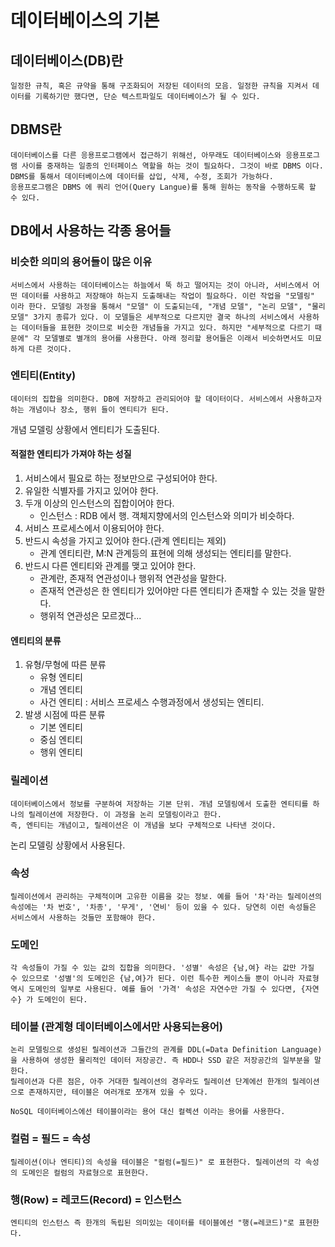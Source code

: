 # 데이터베이스의 기본
## 데이터베이스(DB)란
    일정한 규칙, 혹은 규약을 통해 구조화되어 저장된 데이터의 모음. 일정한 규칙을 지켜서 데이터를 기록하기만 했다면, 단순 텍스트파일도 데이터베이스가 될 수 있다.
## DBMS란
    데이터베이스를 다른 응용프로그램에서 접근하기 위해선, 아무래도 데이터베이스와 응용프로그램 사이를 중재하는 일종의 인터페이스 역할을 하는 것이 필요하다. 그것이 바로 DBMS 이다.
    DBMS를 통해서 데이터베이스에 데이터를 삽입, 삭제, 수정, 조회가 가능하다.
    응용프로그램은 DBMS 에 쿼리 언어(Query Langue)를 통해 원하는 동작을 수행하도록 할 수 있다.
## DB에서 사용하는 각종 용어들
### 비슷한 의미의 용어들이 많은 이유
    서비스에서 사용하는 데이터베이스는 하늘에서 뚝 하고 떨어지는 것이 아니라, 서비스에서 어떤 데이터를 사용하고 저장해야 하는지 도출해내는 작업이 필요하다. 이런 작업을 "모델링" 이라 한다. 모델링 과정을 통해서 "모델" 이 도출되는데, "개념 모델", "논리 모델", "물리 모델" 3가지 종류가 있다. 이 모델들은 세부적으로 다르지만 결국 하나의 서비스에서 사용하는 데이터들을 표현한 것이므로 비슷한 개념들을 가지고 있다. 하지만 "세부적으로 다르기 때문에" 각 모델별로 별개의 용어를 사용한다. 아래 정리할 용어들은 이래서 비슷하면서도 미묘하게 다른 것이다.
### 엔티티(Entity)
    데이터의 집합을 의미한다. DB에 저장하고 관리되어야 할 데이터이다. 서비스에서 사용하고자 하는 개념이나 장소, 행위 들이 엔티티가 된다.
개념 모델링 상황에서 엔티티가 도출된다.

#### <b>적절한 엔티티가 가져야 하는 성질</b>

1. 서비스에서 필요로 하는 정보만으로 구성되어야 한다.
2. 유일한 식별자를 가지고 있어야 한다.
3. 두개 이상의 인스턴스의 집합이어야 한다.
    - 인스턴스 : RDB 에서 행. 객체지향에서의 인스턴스와 의미가 비슷하다.
4. 서비스 프로세스에서 이용되어야 한다.
5. 반드시 속성을 가지고 있어야 한다.(관계 엔티티는 제외)
    - 관계 엔티티란, M:N 관계등의 표현에 의해 생성되는 엔티티를 말한다.
6. 반드시 다른 엔티티와 관계를 맺고 있어야 한다.
    - 관계란, 존재적 연관성이나 행위적 연관성을 말한다.
    - 존재적 연관성은 한 엔티티가 있어야만 다른 엔티티가 존재할 수 있는 것을 말한다.
    - 행위적 연관성은 모르겠다...

#### 엔티티의 분류
1. 유형/무형에 따른 분류
    - 유형 엔티티 
    - 개념 엔티티
    - 사건 엔티티 : 서비스 프로세스 수행과정에서 생성되는 엔티티.
2. 발생 시점에 따른 분류
    - 기본 엔티티
    - 중심 엔티티
    - 행위 엔티티
### 릴레이션
    데이터베이스에서 정보를 구분하여 저장하는 기본 단위. 개념 모델링에서 도출한 엔티티를 하나의 릴레이션에 저장한다. 이 과정을 논리 모델링이라고 한다.
    즉, 엔티티는 개념이고, 릴레이션은 이 개념을 보다 구체적으로 나타낸 것이다.

논리 모델링 상황에서 사용된다.
### 속성
    릴레이션에서 관리하는 구체적이며 고유한 이름을 갖는 정보. 예를 들어 '차'라는 릴레이션의 속성에는 '차 번호', '차종', '무게', '연비' 등이 있을 수 있다. 당연히 이런 속성들은 서비스에서 사용하는 것들만 포함해야 한다.
### 도메인
    각 속성들이 가질 수 있는 값의 집합을 의미한다. '성별' 속성은 {남,여} 라는 값만 가질 수 있으므로 '성별'의 도메인은 {남,여}가 된다. 이런 특수한 케이스들 뿐이 아니라 자료형 역시 도메인의 일부로 사용된다. 예를 들어 '가격' 속성은 자연수만 가질 수 있다면, {자연수} 가 도메인이 된다.

### 테이블 (관계형 데이터베이스에서만 사용되는용어)
    논리 모델링으로 생성된 릴레이션과 그들간의 관계를 DDL(=Data Definition Language)을 사용하여 생성한 물리적인 데이터 저장공간. 즉 HDD나 SSD 같은 저장공간의 일부분을 말한다.
    릴레이션과 다른 점은, 아주 거대한 릴레이션의 경우라도 릴레이션 단계에선 한개의 릴레이션으로 존재하지만, 테이블은 여러개로 쪼개져 있을 수 있다.

    NoSQL 데이터베이스에선 테이블이라는 용어 대신 컬렉션 이라는 용어를 사용한다.

### 컬럼 = 필드 = 속성
    릴레이션(이나 엔티티)의 속성을 테이블은 "컬럼(=필드)" 로 표현한다. 릴레이션의 각 속성의 도메인은 컬럼의 자료형으로 표현한다. 
### 행(Row) = 레코드(Record) = 인스턴스
    엔티티의 인스턴스 즉 한개의 독립된 의미있는 데이터를 테이블에선 "행(=레코드)"로 표현한다.


